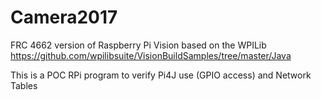 # Camera2017

FRC 4662 version of Raspberry Pi Vision based on the WPILib https://github.com/wpilibsuite/VisionBuildSamples/tree/master/Java

This is a POC RPi program to verify Pi4J use (GPIO access) and Network Tables

